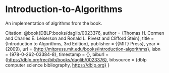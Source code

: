 # Introduction-to-Algorithms
An implementation of algrithms from the book.

Citation: 
@book{DBLP:books/daglib/0023376,
  author    = {Thomas H. Cormen and
               Charles E. Leiserson and
               Ronald L. Rivest and
               Clifford Stein},
  title     = {Introduction to Algorithms, 3rd Edition},
  publisher = {{MIT} Press},
  year      = {2009},
  url       = {http://mitpress.mit.edu/books/introduction-algorithms},
  isbn      = {978-0-262-03384-8},
  timestamp = {},
  biburl    = {https://dblp.org/rec/bib/books/daglib/0023376},
  bibsource = {dblp computer science bibliography, https://dblp.org}
}
